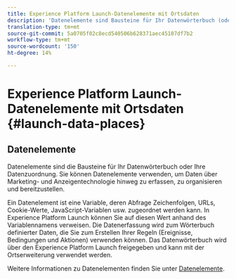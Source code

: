```yaml
---
title: Experience Platform Launch-Datenelemente mit Ortsdaten
description: 'Datenelemente sind Bausteine für Ihr Datenwörterbuch (oder Ihre Datenkarte). '
translation-type: tm+mt
source-git-commit: 5a0705f02c8ecd540506b628371aec45107df7b2
workflow-type: tm+mt
source-wordcount: '150'
ht-degree: 14%

---
```



# Experience Platform Launch-Datenelemente mit Ortsdaten {#launch-data-places}

## Datenelemente

Datenelemente sind die Bausteine für Ihr Datenwörterbuch oder Ihre Datenzuordnung. Sie können Datenelemente verwenden, um Daten über Marketing- und Anzeigentechnologie hinweg zu erfassen, zu organisieren und bereitzustellen.

Ein Datenelement ist eine Variable, deren Abfrage Zeichenfolgen, URLs, Cookie-Werte, JavaScript-Variablen usw. zugeordnet werden kann. In Experience Platform Launch können Sie auf diesen Wert anhand des Variablennamens verweisen. Die Datenerfassung wird zum Wörterbuch definierter Daten, die Sie zum Erstellen Ihrer Regeln (Ereignisse, Bedingungen und Aktionen) verwenden können. Das Datenwörterbuch wird über den Experience Platform Launch freigegeben und kann mit der Ortserweiterung verwendet werden.

Weitere Informationen zu Datenelementen finden Sie unter [Datenelemente](https://docs.adobelaunch.com/launch-reference/managing-resources/data-elements).

